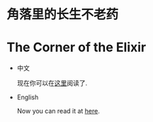 # 角落里的长生不老药
# The Corner of the Elixir

+ 中文

  现在你可以在[这里](https://keepzen.github.io/the-corner-of-elixir/cn/index_cn.html)阅读了.
+ English

  Now you can read it at [here](https://keepzen.github.io/the-corner-of-elixir/en/index_en.html).